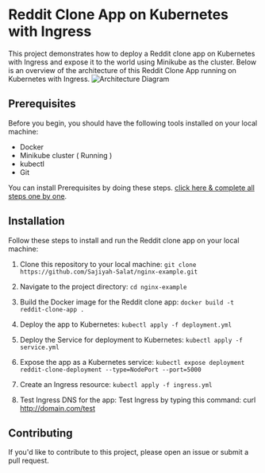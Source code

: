 # Reddit Clone App on Kubernetes with Ingress
This project demonstrates how to deploy a Reddit clone app on Kubernetes with Ingress and expose it to the world using Minikube as the cluster.
Below is an overview of the architecture of this Reddit Clone App running on Kubernetes with Ingress.
![Architecture Diagram](https://github.com/LondheShubham153/reddit-clone-k8s-ingress/assets/71492927/e1eec5f2-1983-445b-8966-e9acfdea7f8e)

## Prerequisites
Before you begin, you should have the following tools installed on your local machine: 

- Docker
- Minikube cluster ( Running )
- kubectl
- Git

You can install Prerequisites by doing these steps. [click here & complete all steps one by one]().


## Installation
Follow these steps to install and run the Reddit clone app on your local machine:

1) Clone this repository to your local machine: `git clone https://github.com/Sajiyah-Salat/nginx-example.git`
2) Navigate to the project directory: `cd nginx-example`
3) Build the Docker image for the Reddit clone app: `docker build -t reddit-clone-app .`
4) Deploy the app to Kubernetes: `kubectl apply -f deployment.yml`
1) Deploy the Service for deployment to Kubernetes: `kubectl apply -f service.yml`

6) Expose the app as a Kubernetes service: `kubectl expose deployment reddit-clone-deployment --type=NodePort --port=5000`
7) Create an Ingress resource: `kubectl apply -f ingress.yml`

8) Test Ingress DNS for the app:
Test Ingress by typing this command: curl http://domain.com/test








## Contributing
If you'd like to contribute to this project, please open an issue or submit a pull request.


